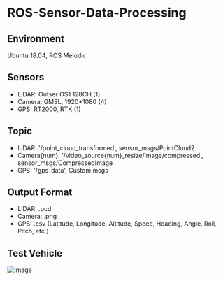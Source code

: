 # ROS-Sensor-Data-Processing

## Environment
Ubuntu 18.04, ROS Melodic

## Sensors
* LiDAR: Outser OS1 128CH (1) 
* Camera: GMSL, 1920*1080 (4)
* GPS: RT2000, RTK (1)

## Topic 
* LiDAR: '/point_cloud_transformed', sensor_msgs/PointCloud2
* Camera{num}: '/video_source{num}_resize/image/compressed', sensor_msgs/CompressedImage
* GPS: '/gps_data', Custom msgs

## Output Format
* LiDAR: .pcd
* Camera: .png
* GPS: .csv (Latitude, Longitude, Altitude, Speed, Heading, Angle, Roll, Pitch, etc.)

## Test Vehicle
![image](https://user-images.githubusercontent.com/69629703/195503516-50dbae00-fb95-4b02-8f88-c4c1fb619946.png)
